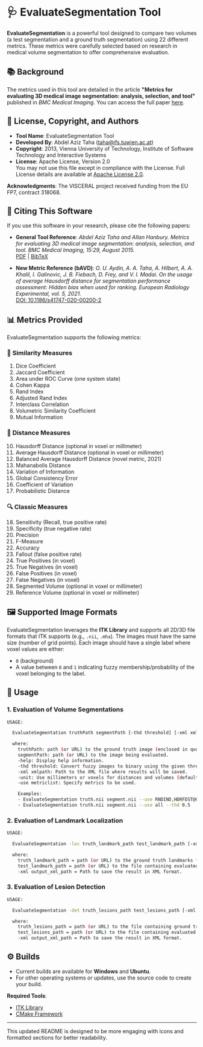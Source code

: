 # 🩺 **EvaluateSegmentation Tool**

**EvaluateSegmentation** is a powerful tool designed to compare two volumes (a test segmentation and a ground truth segmentation) using 22 different metrics. These metrics were carefully selected based on research in medical volume segmentation to offer comprehensive evaluation.

## 📚 **Background**

The metrics used in this tool are detailed in the article **"Metrics for evaluating 3D medical image segmentation: analysis, selection, and tool"** published in _BMC Medical Imaging_. You can access the full paper [here](https://www.biomedcentral.com/1471-2342/15/29).

## 📝 **License, Copyright, and Authors**

- **Tool Name**: EvaluateSegmentation Tool
- **Developed By**: Abdel Aziz Taha ([taha@ifs.tuwien.ac.at](mailto:taha@ifs.tuwien.ac.at))
- **Copyright**: 2013, Vienna University of Technology, Institute of Software Technology and Interactive Systems
- **License**: Apache License, Version 2.0  
  You may not use this file except in compliance with the License. Full License details are available at [Apache License 2.0](http://www.apache.org/licenses/LICENSE-2.0).

**Acknowledgments**: The VISCERAL project received funding from the EU FP7, contract 318068. 

## 📄 **Citing This Software**

If you use this software in your research, please cite the following papers:

- **General Tool Reference**:
  *Abdel Aziz Taha and Allan Hanbury. Metrics for evaluating 3D medical image segmentation: analysis, selection, and tool. BMC Medical Imaging, 15:29, August 2015.*  
  [PDF](http://www.biomedcentral.com/content/pdf/s12880-015-0068-x.pdf) | [BibTeX](bibtex.txt)

- **New Metric Reference (bAVD)**:
  *O. U. Aydin, A. A. Taha, A. Hilbert, A. A. Khalil, I. Galinovic, J. B. Fiebach, D. Frey, and V. I. Madai. On the usage of average Hausdorff distance for segmentation performance assessment: Hidden bias when used for ranking. European Radiology Experimental, vol. 5, 2021.*  
  [DOI: 10.1186/s41747-020-00200-2](https://doi.org/10.1186/s41747-020-00200-2)

## 📊 **Metrics Provided**

EvaluateSegmentation supports the following metrics:

### 🔗 **Similarity Measures**

1. Dice Coefficient
2. Jaccard Coefficient
3. Area under ROC Curve (one system state)
4. Cohen Kappa
5. Rand Index
6. Adjusted Rand Index
7. Interclass Correlation
8. Volumetric Similarity Coefficient
9. Mutual Information

### 📏 **Distance Measures**

10. Hausdorff Distance (optional in voxel or millimeter)
11. Average Hausdorff Distance (optional in voxel or millimeter)
12. Balanced Average Hausdorff Distance (novel metric, 2021)
13. Mahanabolis Distance
14. Variation of Information
15. Global Consistency Error
16. Coefficient of Variation
17. Probabilistic Distance

### 🔍 **Classic Measures**

18. Sensitivity (Recall, true positive rate)
19. Specificity (true negative rate)
20. Precision
21. F-Measure
22. Accuracy
23. Fallout (false positive rate)
24. True Positives (in voxel)
25. True Negatives (in voxel)
26. False Positives (in voxel)
27. False Negatives (in voxel)
28. Segmented Volume (optional in voxel or millimeter)
29. Reference Volume (optional in voxel or millimeter)

## 🖼️ **Supported Image Formats**

EvaluateSegmentation leverages the **ITK Library** and supports all 2D/3D file formats that ITK supports (e.g., `.nii`, `.mha`). The images must have the same size (number of grid points). Each image should have a single label where voxel values are either:

- `0` (background)
- A value between `0` and `1` indicating fuzzy membership/probability of the voxel belonging to the label.

## 🔧 **Usage**

### 1. **Evaluation of Volume Segmentations**

```bash
USAGE:

  EvaluateSegmentation truthPath segmentPath [-thd threshold] [-xml xmlpath] [-use all|DICE,JACRD, ....]

  where:
    truthPath: path (or URL) to the ground truth image (enclosed in quotations for URLs).
    segmentPath: path (or URL) to the image being evaluated.
    -help: Display help information.
    -thd threshold: Convert fuzzy images to binary using the given threshold.
    -xml xmlpath: Path to the XML file where results will be saved.
    -unit: Use millimeters or voxels for distances and volumes (default: voxel).
    -use metriclist: Specify metrics to be used.

    Examples:
    - EvaluateSegmentation truth.nii segment.nii --use RNDIND,HDRFDST@0.96@,FMEASR@0.5@ -xml result.xml
    - EvaluateSegmentation truth.nii segment.nii --use all --thd 0.5
```

### 2. **Evaluation of Landmark Localization**

```bash
USAGE:

  EvaluateSegmentation -loc truth_landmark_path test_landmark_path [-xml output_xml_path]

  where:
    truth_landmark_path = path (or URL) to the ground truth landmarks file.
    test_landmark_path = path (or URL) to the file containing evaluated landmarks.
    -xml output_xml_path = Path to save the result in XML format.
```

### 3. **Evaluation of Lesion Detection**

```bash
USAGE:

  EvaluateSegmentation -det truth_lesions_path test_lesions_path [-xml output_xml_path]

  where:
    truth_lesions_path = path (or URL) to the file containing ground truth lesions.
    test_lesions_path = path (or URL) to the file containing evaluated lesions.
    -xml output_xml_path = Path to save the result in XML format.
```

## ⚙️ **Builds**

- Current builds are available for **Windows** and **Ubuntu**.
- For other operating systems or updates, use the source code to create your build.

**Required Tools**:
- [ITK Library](https://itk.org/itkindex.html)
- [CMake Framework](https://cmake.org/)

---

This updated README is designed to be more engaging with icons and formatted sections for better readability.
